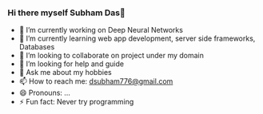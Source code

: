 ### Hi there myself Subham Das👋


- 🔭 I’m currently working on Deep Neural Networks
- 🌱 I’m currently learning web app development, server side frameworks, Databases
- 👯 I’m looking to collaborate on project under my domain
- 🤔 I’m looking for help and guide
- 💬 Ask me about my hobbies
- 📫 How to reach me: dsubham776@gmail.com
- 😄 Pronouns: ...
- ⚡ Fun fact: Never try programming

